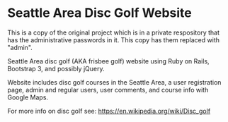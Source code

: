 # Seattle Area Disc Golf Website

This is a copy of the original project which is in a private respository that has the administrative passwords in it. This copy has them replaced with "admin".

Seattle Area disc golf (AKA frisbee golf) website using Ruby on Rails, Bootstrap 3, and possibly jQuery. 

Website includes disc golf courses in the Seattle Area, a user registration page, admin and regular users, user comments, and course info with Google Maps.

For more info on disc golf see:
https://en.wikipedia.org/wiki/Disc_golf
